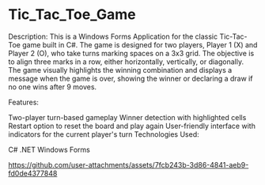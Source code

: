 ﻿# Tic_Tac_Toe_Game
 
 Description:
This is a Windows Forms Application for the classic Tic-Tac-Toe game built in C#. The game is designed for two players, Player 1 (X) and Player 2 (O), who take turns marking spaces on a 3x3 grid. The objective is to align three marks in a row, either horizontally, vertically, or diagonally. The game visually highlights the winning combination and displays a message when the game is over, showing the winner or declaring a draw if no one wins after 9 moves.

Features:

Two-player turn-based gameplay
Winner detection with highlighted cells
Restart option to reset the board and play again
User-friendly interface with indicators for the current player's turn
Technologies Used:

C#
.NET Windows Forms


https://github.com/user-attachments/assets/7fcb243b-3d86-4841-aeb9-fd0de4377848

